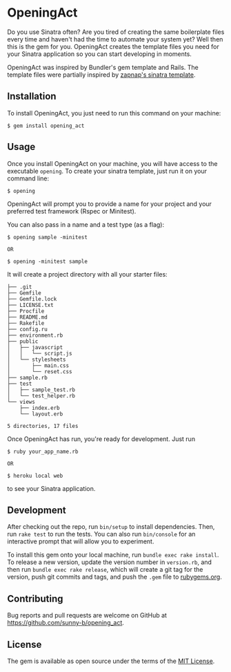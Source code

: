 # OpeningAct

Do you use Sinatra often? Are you tired of creating the same boilerplate files every time and haven't had the time to automate your system yet? Well then this is the gem for you. OpeningAct creates the template files you need for your Sinatra application so you can start developing in moments.

OpeningAct was inspired by Bundler's gem template and Rails. The template files were partially inspired by [zapnap's sinatra template](https://github.com/zapnap/sinatra-template).

## Installation

To install OpeningAct, you just need to run this command on your machine:

    $ gem install opening_act

## Usage

Once you install OpeningAct on your machine, you will have access to the executable `opening`. To create your sinatra template, just run it on your command line:

    $ opening

OpeningAct will prompt you to provide a name for your project and your preferred test framework (Rspec or Minitest).

You can also pass in a name and a test type (as a flag):

    $ opening sample -minitest

    OR

    $ opening -minitest sample

It will create a project directory with all your starter files:

```
├── .git
├── Gemfile
├── Gemfile.lock
├── LICENSE.txt
├── Procfile
├── README.md
├── Rakefile
├── config.ru
├── environment.rb
├── public
│   ├── javascript
│   │   └── script.js
│   └── stylesheets
│       ├── main.css
│       └── reset.css
├── sample.rb
├── test
│   ├── sample_test.rb
│   └── test_helper.rb
└── views
    ├── index.erb
    └── layout.erb

5 directories, 17 files
```

Once OpeningAct has run, you're ready for development. Just run

    $ ruby your_app_name.rb

    OR

    $ heroku local web

to see your Sinatra application.

## Development

After checking out the repo, run `bin/setup` to install dependencies. Then, run `rake test` to run the tests. You can also run `bin/console` for an interactive prompt that will allow you to experiment.

To install this gem onto your local machine, run `bundle exec rake install`. To release a new version, update the version number in `version.rb`, and then run `bundle exec rake release`, which will create a git tag for the version, push git commits and tags, and push the `.gem` file to [rubygems.org](https://rubygems.org).

## Contributing

Bug reports and pull requests are welcome on GitHub at https://github.com/sunny-b/opening_act.


## License

The gem is available as open source under the terms of the [MIT License](http://opensource.org/licenses/MIT).
